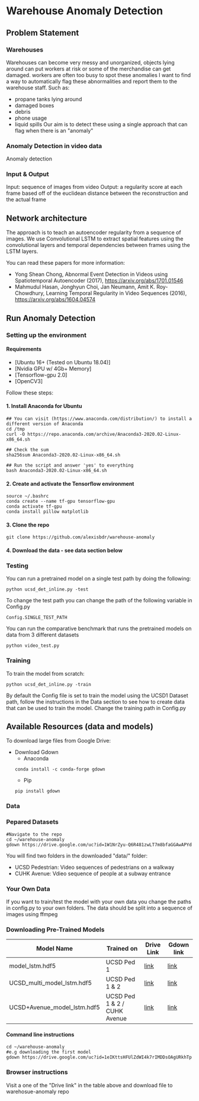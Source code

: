 # Warehouse Anomaly Detection

## Problem Statement
### Warehouses
Warehouses can become very messy and unorganized, objects lying around can put workers at risk or some of the merchandise can get damaged. workers are often too busy to spot these anomalies
I want to find a way to automatically flag these abnormalities and report them to the warehouse staff. Such as: 
- propane tanks lying around
- damaged boxes
- debris
- phone usage
- liquid spills
Our aim is to detect these using a single approach that can flag when there is an "anomaly"

### Anomaly Detection in video data
Anomaly detection

### Input & Output
Input: sequence of images from video
Output: a regularity score at each frame based off of the euclidean distance between the reconstruction and the actual frame

## Network architecture
The approach is to teach an autoencoder regularity from a sequence of images. We use Convolutional LSTM to extract spatial features using the convolutional layers and temporal dependencies between frames using the LSTM layers.

You can read these papers for more information: 
* Yong Shean Chong, Abnormal Event Detection in Videos using Spatiotemporal Autoencoder (2017), https://arxiv.org/abs/1701.01546
* Mahmudul Hasan, Jonghyun Choi, Jan Neumann, Amit K. Roy-Chowdhury, Learning Temporal Regularity in Video Sequences (2016), https://arxiv.org/abs/1604.04574


## Run Anomaly Detection
### Setting up the environment
#### Requirements
* [Ubuntu 16+ (Tested on Ubuntu 18.04)]
* [Nvidia GPU w/ 4Gb+ Memory]
* [Tensorflow-gpu 2.0]
* [OpenCV3]

Follow these steps:

#### 1. Install Anaconda for Ubuntu
```
## You can visit (https://www.anaconda.com/distribution/) to install a different version of Anaconda
cd /tmp
curl -O https://repo.anaconda.com/archive/Anaconda3-2020.02-Linux-x86_64.sh

## Check the sum 
sha256sum Anaconda3-2020.02-Linux-x86_64.sh

## Run the script and answer 'yes' to everything
bash Anaconda3-2020.02-Linux-x86_64.sh
```

#### 2. Create and activate the Tensorflow environment
```
source ~/.bashrc
conda create --name tf-gpu tensorflow-gpu
conda activate tf-gpu
conda install pillow matplotlib
```
#### 3. Clone the repo
```
git clone https://github.com/alexisbdr/warehouse-anomaly
```
#### 4. Download the data - see data section below

### Testing
You can run a pretrained model on a single test path by doing the following:
```
python ucsd_det_inline.py -test
```
To change the test path you can change the path of the following variable in Config.py
```
Config.SINGLE_TEST_PATH
```

You can run the comparative benchmark that runs the pretrained models on data from 3 different datasets
```
python video_test.py
```

### Training
To train the model from scratch:
```
python ucsd_det_inline.py -train
```
By default the Config file is set to train the model using the UCSD1 Dataset path, follow the instructions in the Data section to see how to create data that can be used to train the model. 
Change the training path in Config.py

## Available Resources (data and models)

To download large files from Google Drive:
* Download Gdown
    * Anaconda
    ```
    conda install -c conda-forge gdown
    ```
    * Pip
    ```
    pip install gdown
    ```

### Data

### Pepared Datasets

```
#Navigate to the repo
cd ~/warehouse-anomaly
gdown https://drive.google.com/uc?id=1W1NrZyu-Q6R481zwLT7m8bfaGGAwAPYd
```

You will find two folders in the downloaded "data/" folder:
* UCSD Pedestrian: Video sequences of pedestrians on a walkway
* CUHK Avenue: Vdieo sequence of people at a subway entrance

### Your Own Data

If you want to train/test the model with your own data you change the paths in config.py to your own folders. The data should be split into a sequence of images using ffmpeg

### Downloading Pre-Trained Models

Model Name  | Trained on | Drive Link | Gdown link
------------- | ------------- | -------------------------------- | --------------------------------
model_lstm.hdf5  | UCSD Ped 1 | [link](https://drive.google.com/open?id=1eIKttsHFUlZdWI4k7rIMDDsOAgURkhTp) | [link](https://drive.google.com/uc?id=1eIKttsHFUlZdWI4k7rIMDDsOAgURkhTp)
UCSD_multi_model_lstm.hdf5  | UCSD Ped 1 & 2 | [link](https://drive.google.com/open?id=19L5mcQk3CllZRfv3iIErdoVhNcX9s50m) | [link](https://drive.google.com/uc?id=19L5mcQk3CllZRfv3iIErdoVhNcX9s50m)
UCSD+Avenue_model_lstm.hdf5 | UCSD Ped 1 & 2 / CUHK Avenue | [link](https://drive.google.com/open?id=1BCTHVZc4FnjveEcxEVU9DIMgfwJdsjx9) | [link](https://drive.google.com/uc?id=1BCTHVZc4FnjveEcxEVU9DIMgfwJdsjx9)

#### Command line instructions

```
cd ~/warehouse-anomaly
#e.g downloading the first model
gdown https://drive.google.com/uc?id=1eIKttsHFUlZdWI4k7rIMDDsOAgURkhTp
```

### Browser instructions
Visit a one of the "Drive link" in the table above and download file to warehosue-anomaly repo